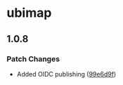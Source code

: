 # ubimap

## 1.0.8

### Patch Changes

- Added OIDC publishing
  ([99e6d9f](https://github.com/arthurfiorette/tinylibs/commit/99e6d9f3fcf19f3e60aad92686b754da8a6f2533))
